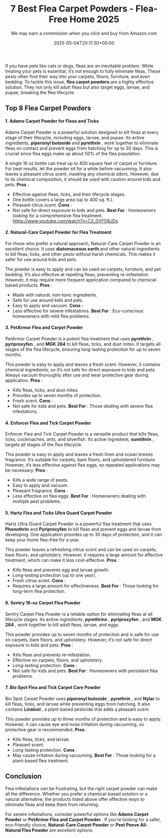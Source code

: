 ﻿---
author: We may earn a commission when you click and buy from Amazon.com
layout: post
title: 7 Best Flea Carpet Powders - Flea-Free Home 2025
date: '2025-05-04T20:11:30+00:00'
categories:
- Fleas
- Product Reviews
tags: []
slug: /best-flea-carpet-powder/
lastmod: 2025-05-07T12:21:23+03:00
---

If you have pets like cats or dogs, fleas are an inevitable problem. While treating your pets is essential, it’s not enough to fully eliminate fleas. These pests often find their way into your carpets, floors, furniture, and even bedding.
To tackle this issue,
**flea carpet powders**
are a highly effective solution. They not only kill adult fleas but also target eggs, larvae, and pupae, breaking the flea lifecycle.
## **Top 8 Flea Carpet Powders**
#### **1. Adams Carpet Powder for Fleas and Ticks**
Adams Carpet Powder is a powerful solution designed to kill fleas at every stage of their lifecycle, including eggs, larvae, and pupae. Its active ingredients,
**piperonyl butoxide**
and
**pyrethrin**
, work together to eliminate fleas on contact and prevent eggs from hatching for up to 30 days. This is crucial since flea eggs make up about 50% of the flea population.

A single 16 oz bottle can treat up to 400 square feet of carpet or furniture. For best results, let the powder sit for a while before vacuuming. It also leaves a pleasant citrus scent, masking any chemical odors. However, due to its chemical composition, it should be used with caution around kids and pets.
**Pros**
:
- Effective against fleas, ticks, and their lifecycle stages.
- One bottle covers a large area (up to 400 sq. ft.).
- Pleasant citrus scent.
**Cons**
:
- Not safe for direct exposure to kids and pets.
**Best For**
: Homeowners looking for a comprehensive flea treatment.
https://www.youtube.com/watch?v=C2_GYFD6JDs
#### **2. Natural-Care Carpet Powder for Flea Treatment**
For those who prefer a natural approach, Natural-Care Carpet Powder is an excellent choice. It uses
**diatomaceous earth**
and other natural ingredients to kill fleas, ticks, and other pests without harsh chemicals. This makes it safer for use around kids and pets.

The powder is easy to apply and can be used on carpets, furniture, and pet bedding. It’s also effective at repelling fleas, preventing re-infestation. However, it may require more frequent application compared to chemical-based products.
**Pros**
:
- Made with natural, non-toxic ingredients.
- Safe for use around kids and pets.
- Easy to apply and vacuum.
**Cons**
:
- Less effective for severe infestations.
**Best For**
: Eco-conscious homeowners with mild flea problems.
#### **3. PetArmor Flea and Carpet Powder**
PetArmor Carpet Powder is a potent flea treatment that uses
**pyrethrin**
,
**pyriproxyfen**
, and
**MGK 264**
to kill fleas, ticks, and dust mites. It targets all stages of the flea lifecycle, ensuring long-lasting protection for up to seven months.

This powder is easy to apply and leaves a fresh scent. However, it contains chemical ingredients, so it’s not safe for direct exposure to kids and pets. Always vacuum thoroughly after use and wear protective gear during application.
**Pros**
:
- Kills fleas, ticks, and dust mites.
- Provides up to seven months of protection.
- Fresh scent.
**Cons**
:
- Not safe for kids and pets.
**Best For**
: Those dealing with severe flea infestations.
#### **4. Enforcer Flea and Tick Carpet Powder**
Enforcer Flea and Tick Carpet Powder is a versatile product that kills fleas, ticks, cockroaches, ants, and silverfish. Its active ingredient,
**sumithrin**
, targets all stages of the flea lifecycle.

This powder is easy to apply and leaves a fresh linen and ocean breeze fragrance. It’s suitable for carpets, bare floors, and upholstered furniture. However, it’s less effective against flea eggs, so repeated applications may be necessary.
**Pros**
:
- Kills a wide range of pests.
- Easy to apply and vacuum.
- Pleasant fragrance.
**Cons**
:
- Less effective on flea eggs.
**Best For**
: Homeowners dealing with multiple pest problems.
#### **5. Hartz Flea and Ticks Ultra Guard Carpet Powder**
Hartz Ultra Guard Carpet Powder is a powerful flea treatment that uses
**Phenothrin**
and
**Pyriproxyfen**
to kill fleas and prevent eggs and larvae from developing. One application provides up to 30 days of protection, and it can keep your home flea-free for a year.

This powder leaves a refreshing citrus scent and can be used on carpets, bare floors, and upholstery. However, it requires a large amount for effective treatment, which can make it less cost-effective.
**Pros**
:
- Kills fleas and prevents egg and larvae growth.
- Long-lasting protection (up to one year).
- Fresh citrus scent.
**Cons**
:
- Requires a large amount for effectiveness.
**Best For**
: Those looking for long-term flea protection.
#### **6. Sentry 16-oz Carpet Flea Powder**
Sentry Carpet Flea Powder is a reliable option for eliminating fleas at all lifecycle stages. Its active ingredients,
**pyrethrins**
,
**pyriproxyfen**
, and
**MGK 264**
, work together to kill adult fleas, larvae, and eggs.

This powder provides up to seven months of protection and is safe for use on carpets, bare floors, and upholstery. However, it’s not safe for direct exposure to kids and pets.
**Pros**
:
- Kills fleas and prevents re-infestation.
- Effective on carpets, floors, and upholstery.
- Long-lasting protection.
**Cons**
:
- Not safe for kids and pets.
**Best For**
: Homeowners with persistent flea problems.
#### **7. Bio Spot Flea and Tick Carpet Care Powder**
Bio Spot Carpet Powder uses
**piperonyl butoxide**
,
**pyrethrin**
, and
**Nylar**
to kill fleas, ticks, and larvae while preventing eggs from hatching. It also contains
**Linalool**
, a plant-based pesticide that adds a pleasant scent.

This powder provides up to three months of protection and is easy to apply. However, it can cause eye and nose irritation during vacuuming, so protective gear is recommended.
**Pros**
:
- Kills fleas, ticks, and larvae.
- Pleasant scent.
- Long-lasting protection.
**Cons**
:
- May cause irritation during vacuuming.
**Best For**
: Those looking for a plant-based flea treatment.
## **Conclusion**
Flea infestations can be frustrating, but the right carpet powder can make all the difference. Whether you prefer a chemical-based solution or a natural alternative, the products listed above offer effective ways to eliminate fleas and keep them from returning.

For severe infestations, consider powerful options like
**Adams Carpet Powder**
or
**PetArmor Flea and Carpet Powder**
. If you’re looking for a safer, eco-friendly choice,
**Natural-Care Carpet Powder**
or
**Pest Peeve All-Natural Flea Powder**
are excellent options.